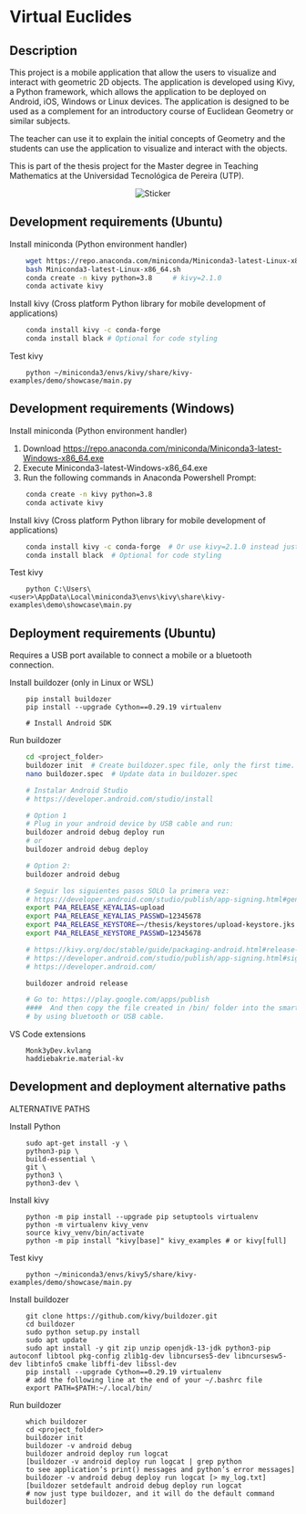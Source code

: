# Virtual Euclides

## **Description**

This project is a mobile application that allow the users to visualize and
interact with geometric 2D objects. The application is developed using Kivy,
a Python framework, which allows the application to be deployed on Android,
iOS, Windows or Linux devices. The application is designed to be used as a
complement for an introductory course of Euclidean Geometry or similar
subjects.

The teacher can use it to explain the initial concepts of Geometry and the
students can use the application to visualize and interact with the objects.

This is part of the thesis project for the Master degree in Teaching
Mathematics at the Universidad Tecnológica de Pereira (UTP).

<p align="center">
  <img src="https://leocjj.github.io/logo_utp_small.png" alt="Sticker">
</p>

## **Development requirements (Ubuntu)**

Install miniconda (Python environment handler)

```sh
    wget https://repo.anaconda.com/miniconda/Miniconda3-latest-Linux-x86_64.sh
    bash Miniconda3-latest-Linux-x86_64.sh
    conda create -n kivy python=3.8     # kivy=2.1.0
    conda activate kivy
```

Install kivy (Cross platform Python library for mobile development of applications)

```sh
    conda install kivy -c conda-forge
    conda install black # Optional for code styling
```

Test kivy

```
    python ~/miniconda3/envs/kivy/share/kivy-examples/demo/showcase/main.py
```

## **Development requirements (Windows)**

Install miniconda (Python environment handler)

1. Download https://repo.anaconda.com/miniconda/Miniconda3-latest-Windows-x86_64.exe
2. Execute Miniconda3-latest-Windows-x86_64.exe
3. Run the following commands in Anaconda Powershell Prompt:

```sh
    conda create -n kivy python=3.8
    conda activate kivy
```

Install kivy (Cross platform Python library for mobile development of applications)

```sh
    conda install kivy -c conda-forge  # Or use kivy=2.1.0 instead just kivy
    conda install black  # Optional for code styling
```

Test kivy

```
    python C:\Users\<user>\AppData\Local\miniconda3\envs\kivy\share\kivy-examples\demo\showcase\main.py
```

## **Deployment requirements (Ubuntu)**

Requires a USB port available to connect a mobile or a bluetooth connection.

Install buildozer (only in Linux or WSL)

```
    pip install buildozer
    pip install --upgrade Cython==0.29.19 virtualenv

    # Install Android SDK
```

Run buildozer

```sh
    cd <project_folder>
    buildozer init  # Create buildozer.spec file, only the first time.
    nano buildozer.spec  # Update data in buildozer.spec

    # Instalar Android Studio
    # https://developer.android.com/studio/install

    # Option 1
    # Plug in your android device by USB cable and run:
    buildozer android debug deploy run
    # or
    buildozer android debug deploy

    # Option 2:
    buildozer android debug
```

```sh
    # Seguir los siguientes pasos SOLO la primera vez:
    # https://developer.android.com/studio/publish/app-signing.html#generate-key
    export P4A_RELEASE_KEYALIAS=upload
    export P4A_RELEASE_KEYALIAS_PASSWD=12345678
    export P4A_RELEASE_KEYSTORE=~/thesis/keystores/upload-keystore.jks
    export P4A_RELEASE_KEYSTORE_PASSWD=12345678

    # https://kivy.org/doc/stable/guide/packaging-android.html#release-on-the-market
    # https://developer.android.com/studio/publish/app-signing.html#signing-manually
    # https://developer.android.com/

    buildozer android release

    # Go to: https://play.google.com/apps/publish
    ####  And then copy the file created in /bin/ folder into the smartphone
    # by using bluetooth or USB cable.
```

VS Code extensions

```
    Monk3yDev.kvlang
    haddiebakrie.material-kv
```

## **Development and deployment alternative paths**

ALTERNATIVE PATHS

Install Python

```
    sudo apt-get install -y \
    python3-pip \
    build-essential \
    git \
    python3 \
    python3-dev \
```

Install kivy

```
    python -m pip install --upgrade pip setuptools virtualenv
    python -m virtualenv kivy_venv
    source kivy_venv/bin/activate
    python -m pip install "kivy[base]" kivy_examples # or kivy[full]
```

Test kivy

```
    python ~/miniconda3/envs/kivy5/share/kivy-examples/demo/showcase/main.py
```

Install buildozer

```
    git clone https://github.com/kivy/buildozer.git
    cd buildozer
    sudo python setup.py install
    sudo apt update
    sudo apt install -y git zip unzip openjdk-13-jdk python3-pip autoconf libtool pkg-config zlib1g-dev libncurses5-dev libncursesw5-dev libtinfo5 cmake libffi-dev libssl-dev
    pip install --upgrade Cython==0.29.19 virtualenv
    # add the following line at the end of your ~/.bashrc file
    export PATH=$PATH:~/.local/bin/
```

Run buildozer

```
    which buildozer
    cd <project_folder>
    buildozer init
    buildozer -v android debug
    buildozer android deploy run logcat
    [buildozer -v android deploy run logcat | grep python
    to see application’s print() messages and python’s error messages]
    buildozer -v android debug deploy run logcat [> my_log.txt]
    [buildozer setdefault android debug deploy run logcat
    # now just type buildozer, and it will do the default command
    buildozer]
```
